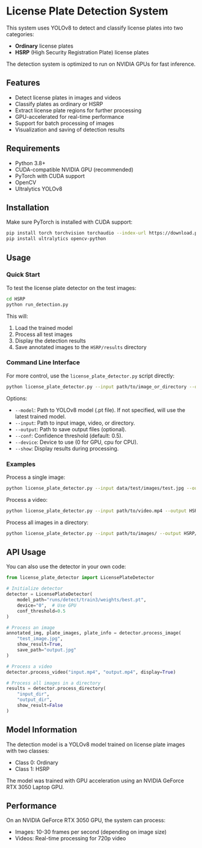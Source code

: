# License Plate Detection System

This system uses YOLOv8 to detect and classify license plates into two categories:
- **Ordinary** license plates
- **HSRP** (High Security Registration Plate) license plates

The detection system is optimized to run on NVIDIA GPUs for fast inference.

## Features

- Detect license plates in images and videos
- Classify plates as ordinary or HSRP
- Extract license plate regions for further processing
- GPU-accelerated for real-time performance 
- Support for batch processing of images
- Visualization and saving of detection results

## Requirements

- Python 3.8+
- CUDA-compatible NVIDIA GPU (recommended)
- PyTorch with CUDA support
- OpenCV
- Ultralytics YOLOv8

## Installation

Make sure PyTorch is installed with CUDA support:

```bash
pip install torch torchvision torchaudio --index-url https://download.pytorch.org/whl/cu121
pip install ultralytics opencv-python
```

## Usage

### Quick Start

To test the license plate detector on the test images:

```bash
cd HSRP
python run_detection.py
```

This will:
1. Load the trained model
2. Process all test images
3. Display the detection results
4. Save annotated images to the `HSRP/results` directory

### Command Line Interface

For more control, use the `license_plate_detector.py` script directly:

```bash
python license_plate_detector.py --input path/to/image_or_directory --output path/to/save/results --device 0
```

Options:
- `--model`: Path to YOLOv8 model (.pt file). If not specified, will use the latest trained model.
- `--input`: Path to input image, video, or directory.
- `--output`: Path to save output files (optional).
- `--conf`: Confidence threshold (default: 0.5).
- `--device`: Device to use (0 for GPU, cpu for CPU).
- `--show`: Display results during processing.

### Examples

Process a single image:
```bash
python license_plate_detector.py --input data/test/images/test.jpg --output HSRP/results/test_output.jpg --show
```

Process a video:
```bash
python license_plate_detector.py --input path/to/video.mp4 --output HSRP/results/output_video.mp4
```

Process all images in a directory:
```bash
python license_plate_detector.py --input path/to/images/ --output HSRP/results/
```

## API Usage

You can also use the detector in your own code:

```python
from license_plate_detector import LicensePlateDetector

# Initialize detector
detector = LicensePlateDetector(
    model_path="runs/detect/train3/weights/best.pt",
    device="0",  # Use GPU
    conf_threshold=0.5
)

# Process an image
annotated_img, plate_images, plate_info = detector.process_image(
    "test_image.jpg",
    show_result=True,
    save_path="output.jpg"
)

# Process a video
detector.process_video("input.mp4", "output.mp4", display=True)

# Process all images in a directory
results = detector.process_directory(
    "input_dir",
    "output_dir",
    show_result=False
)
```

## Model Information

The detection model is a YOLOv8 model trained on license plate images with two classes:
- Class 0: Ordinary
- Class 1: HSRP

The model was trained with GPU acceleration using an NVIDIA GeForce RTX 3050 Laptop GPU.

## Performance

On an NVIDIA GeForce RTX 3050 GPU, the system can process:
- Images: 10-30 frames per second (depending on image size)
- Videos: Real-time processing for 720p video 